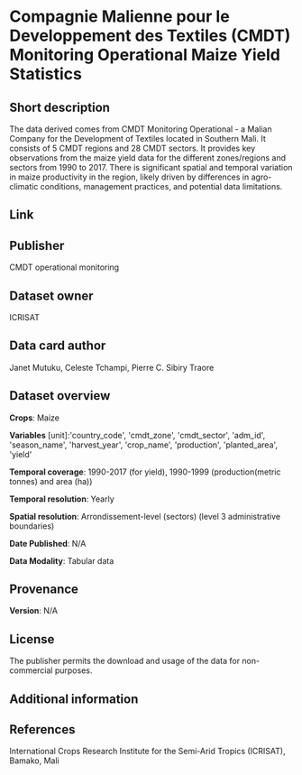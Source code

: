 # Compagnie Malienne pour le Developpement des Textiles (CMDT) Monitoring Operational Maize Yield Statistics

## Short description
The data derived comes from CMDT Monitoring Operational - a Malian Company for the Development of Textiles located in Southern Mali. It consists of 5 CMDT regions and 28 CMDT sectors. It provides key observations from the maize yield data for the different zones/regions and sectors from 1990 to 2017. There is significant spatial and temporal variation in maize productivity in the region, likely driven by differences in agro-climatic conditions, management practices, and potential data limitations. 

## Link



## Publisher
CMDT operational monitoring

## Dataset owner
ICRISAT

## Data card author
Janet Mutuku, Celeste Tchampi, Pierre C. Sibiry Traore

## Dataset overview
**Crops**: Maize

**Variables** [unit]:'country_code', 'cmdt_zone', 'cmdt_sector', 'adm_id', 'season_name',
       'harvest_year', 'crop_name', 'production', 'planted_area', 'yield'

**Temporal coverage**: 1990-2017 (for yield), 1990-1999 (production(metric tonnes) and area (ha))


**Temporal resolution**: Yearly

**Spatial resolution**: Arrondissement-level (sectors) (level 3 administrative boundaries)

**Date Published**: N/A

**Data Modality**: Tabular data

## Provenance
**Version**: N/A <br>


## License
The publisher permits the download and usage of the data for non-commercial purposes.

## Additional information


## References
International Crops Research Institute for the Semi-Arid Tropics (ICRISAT), Bamako, Mali